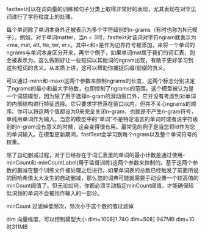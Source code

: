 fasttext可以在词向量的训练和句子分类上取得非常好的表现，尤其表现在对罕见词进行了字符粒度上的处理。



每个单词除了单词本身外还被表示为多个字符级别的n-grams（有时也称为N元模子）。例如，对于单词matter，当n = 3时，fasttext对该词对字符ngram就表示为<ma, mat, att, tte, ter, er>。其中<和>是作为边界符号被添加，来将一个单词的ngrams与单词本身区分开来。再举个例子，如果单词mat属于我们的词汇表，则会被表示为<mat>。这么做刚好让一些短词以其他词的ngram出现，有助于更好学习到这些短词的含义。从本质上讲，这可以帮助你捕捉后缀/前缀的含义。



可以通过-minn和-maxn这两个参数来控制ngrams的长度，这两个标志分别决定了ngrams的最小和最大字符数，也即控制了ngrams的范围。这个模型被认为是一个词袋模型，因为除了用于选择n-gram的滑动窗口外，它并没有考虑到对单词的内部结构进行特征选择。它只要求字符落在窗口以内，但并不关心ngrams的顺序。你可以将这两个值都设为0来完全关闭n-gram，也就是不产生n-gram符号，单纯用单词作为输入。当您的模型中的“单词”不是特定语言的单词时或者说字符级别的n-gram没有意义的时候，这会变得很有用。最常见的例子是当您将id作为您的单词输入。在模型更新期间，fastText会学习到每个ngram以及整个单词符号的权重。



除了自动删减过程，对于已经存在于词汇表里的单词的最小计数是通过使用-minCount和-minCountLabel(用于监督训练)这两个参数来控制的。基于这两个参数的删减在整个训练文件被处理之后进行。如果单词表的总数已经触发了前面所说的因哈希值太大发生的自动删减，那么您的词典可能就需要手动设置一个较高值的minCount阈值了。但无论如何，你都必须手动指定minCount阈值，才能确保较低词频的单词不会被用作输入的一部分。







minCount  过滤掉低频次，频次小于这个数的值过滤掉

dim 向量维度，可以控制模型大小  dim=100时1.74G   dim=50时 947MB  dim=10 时311MB